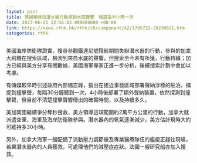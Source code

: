 ```yaml
---
layout: post
title: 美國稱尋找潛水器行動測到水底聲響　報道指半小時一次
date: 2023-06-21 12:56:03.000000000 +08:00
link: https://news.rthk.hk/rthk/ch/component/k2/1705722-20230621.htm
categories: rthk
---
```


美國海岸防衛隊證實，搜尋參觀鐵達尼號殘骸期間失聯潛水器的行動，參與的加拿大飛機在搜索區域，檢測到來自水底的聲響，但搜索至今未有所獲，行動持續；加方已經與美方分享有關數據，美國海軍專家正進一步分析，後續搜索計劃中會加以考慮。 

有傳媒較早時引述政府內部備忘錄，指出在接近事發區域部署聲納浮標的船泊，捕捉到撞擊聲，每隔30分鐘聽到一次，4小時後部署了額外聲納裝置，依然探測到撞擊聲，但目前不清楚撞擊聲響傳出的確實時間，以及持續多久。

美加兩國繼續爭分奪秒搜救，美方領導這項範圍約2萬平方公里的行動，加拿大就派遣空軍、海軍及海岸防衛隊參與。潛水器內的氧氣逐漸減少，美方估計現時大約可維持多30小時。

另外，加拿大海軍一艘配備了流動壓力調節艙及專業醫療隊伍的艦艇正趕往現場，若果潛水器內的人員獲救，可處理他們的減壓症症狀。法國一艘研究船亦加入搜救。
